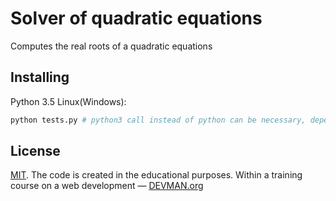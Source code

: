 # Solver of quadratic equations
Computes the real roots of a quadratic equations
## Installing
Python 3.5
Linux(Windows):
```bash
python tests.py # python3 call instead of python can be necessary, depends on settings of an operating system
```
## License
[MIT](LICENSE).
The code is created in the educational purposes. Within a training course on a web development
 ― [DEVMAN.org](https://devman.org)